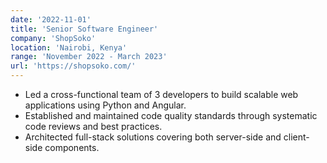 ```yaml
---
date: '2022-11-01'
title: 'Senior Software Engineer'
company: 'ShopSoko'
location: 'Nairobi, Kenya'
range: 'November 2022 - March 2023'
url: 'https://shopsoko.com/'
---
```


- Led a cross-functional team of 3 developers to build scalable web applications using Python and Angular.
- Established and maintained code quality standards through systematic code reviews and best practices.
- Architected full-stack solutions covering both server-side and client-side components.
